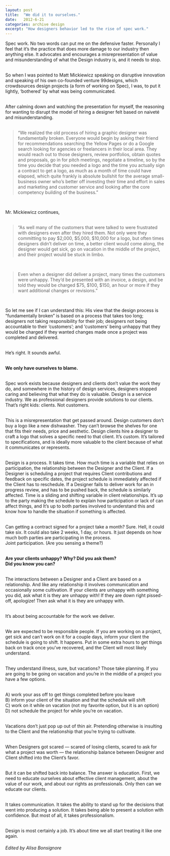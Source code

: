 ```yaml
---
layout: post
title:  "We did it to ourselves."
date:   2012-6-21
categories: archive design
excerpt: "How designers behavior led to the rise of spec work."
---
```


Spec work. No two words can put me on the defensive faster. Personally I feel that it’s the practice that does more damage to our industry then anything else. It advocates and encourages a misrepresentation of value and misunderstanding of what the Design industry is, and it needs to stop.    
<br/>

So when I was pointed to Matt Mickiewicz speaking on disruptive innovation and speaking of his own co-founded venture 99designs, which crowdsources design projects (a form of working on Spec), I was, to put it lightly, ‘bothered’ by what was being communicated.     
<br/>

After calming down and watching the presentation for myself, the reasoning for wanting to disrupt the model of hiring a designer felt based on naiveté and misunderstanding.   
<br/>

>“We realized the old process of hiring a graphic designer was fundamentally broken. Everyone would begin by asking their friend for recommendations searching the Yellow Pages or do a Google search looking for agencies or freelancers in their local area. They would reach out to those designers, review portfolios, obtain quotes and proposals, go in for pitch meetings, negotiate a timeline, so by the time you decide that you needed a logo and the time you actually sign a contract to get a logo, as much as a month of time could have elapsed, which quite frankly is absolute bullshit for the average small-business owner who’s better off investing their time and effort in sales and marketing and customer service and looking after the core competency building of the business.”    
<br/>

Mr. Mickiewicz continues,    
<br/>

>“As well many of the customers that were talked to were frustrated with designers even after they hired them. Not only were they committing to pay $2,000, $5,000, $10,000 for a logo, but often times designers didn’t deliver on time, a better client would come along, the designer would get sick, go on vacation in the middle of the project, and their project would be stuck in limbo.
<br/>

>Even when a designer did deliver a project, many times the customers were unhappy. They’d be presented with an invoice, a design, and be told they would be charged $75, $100, $150, an hour or more if they want additional changes or revisions.”
<br/>

So let me see if I can understand this: His view that the design process is “fundamentally broken” is based on a process that takes too long; designers not taking responsibility for their job; designers not being accountable to their ‘customers’; and ‘customers’ being unhappy that they would be charged if they wanted changes made once a project was completed and delivered.   
<br/>

He’s right. It sounds awful.  
<br/>

**We only have ourselves to blame.**  
<br/>

Spec work exists because designers and clients don’t value the work they do, and somewhere in the history of design services, designers stopped caring and believing that what they do is valuable. Design is a service industry. We as professional designers provide solutions to our clients.  
That’s right kids: clients. Not customers.  
<br/>

This is a misrepresentation that get passed around. Design customers don’t buy a logo like a new dishwasher. They can’t browse the shelves for one that fits their needs, price and aesthetic. Design clients hire a designer to craft a logo that solves a specific need to that client. It’s custom. It’s tailored to specifications, and is ideally more valuable to the client because of what it communicates or represents.  
<br/>

Design is a process. It takes time. How much time is a variable that relies on participation, the relationship between the Designer and the Client. If a Designer is scheduling a project that requires Client contributions and feedback on specific dates, the project schedule is immediately affected if the Client has to reschedule. If a Designer fails to deliver work for an in progress review, and has to be pushed back, the schedule is similarly affected. Time is a sliding and shifting variable in client relationships. It’s up to the party making the schedule to explain how participation or lack of can affect things, and It’s up to both parties involved to understand this and know how to handle the situation if something is affected.  
<br/>

Can getting a contract signed for a project take a month? Sure. Hell, it could take six. It could also take 2 weeks, 1 day, or hours. It just depends on how much both parties are participating in the process.  
Joint participation. (Are you sensing a theme?)  
<br/>

**Are your clients unhappy? Why? Did you ask them?  
Did you know you can?**  
<br/>

The interactions between a Designer and a Client are based on a relationship. And like any relationship it involves communication and occasionally some cultivation. If your clients are unhappy with something you did, ask what it is they are unhappy with! If they are down right pissed-off, apologize! Then ask what it is they are unhappy with.  
<br/>

It’s about being accountable for the work we deliver.   
<br/>

We are expected to be responsible people. If you are working on a project, get sick and can’t work on it for a couple days, inform your client the schedule is going to shift. It happens. Put in some extra hours to get things back on track once you’ve recovered, and the Client will most likely understand.  
<br/>

They understand illness, sure, but vacations? Those take planning. If you are going to be going on vacation and you’re in the middle of a project you have a few options.  
<br/>

A) work your ass off to get things completed before you leave  
B) inform your client of the situation and that the schedule will shift  
C) work on it while on vacation (not my favorite option, but it is an option)  
D) not schedule the project for while you’re on vacation.   
<br/>

Vacations don’t just pop up out of thin air. Pretending otherwise is insulting to the Client and the relationship that you’re trying to cultivate.  
<br/>

When Designers got scared — scared of losing clients, scared to ask for what a project was worth — the relationship balance between Designer and Client shifted into the Client’s favor.  
<br/>

But it can be shifted back into balance. The answer is education. First, we need to educate ourselves about effective client management, about the value of our work, and about our rights as professionals. Only then can we educate our clients.  
<br/>

It takes communication. It takes the ability to stand up for the decisions that went into producing a solution. It takes being able to present a solution with confidence. But most of all, it takes professionalism.  
<br/>

Design is most certainly a job. It’s about time we all start treating it like one again.

###### Edited by Alisa Bonsignore
